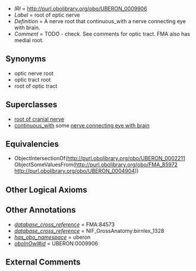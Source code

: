  * *IRI* = http://purl.obolibrary.org/obo/UBERON_0009906
 * *Label* = root of optic nerve
 * *Definition* = A nerve root that continuous_with a nerve connecting eye with brain.
 * *Comment* = TODO - check. See comments for optic tract. FMA also has medial root.

## Synonyms

 * optic nerve root
 * optic tract root
 * root of optic tract

## Superclasses

 * [root of cranial nerve](../../UBERON/43/UBERON_0006843.md)
 * [continuous_with](../../FMA/72/FMA_85972.md) some [nerve connecting eye with brain](../../UBERON/04/UBERON_0004904.md)

## Equivalencies

 * ObjectIntersectionOf(<http://purl.obolibrary.org/obo/UBERON_0002211> ObjectSomeValuesFrom(<http://purl.obolibrary.org/obo/FMA_85972> <http://purl.obolibrary.org/obo/UBERON_0004904>))

## Other Logical Axioms


## Other Annotations

 * *[database_cross_reference](../../ef/oboInOwl#hasDbXref.md)* = FMA:84573
 * *[database_cross_reference](../../ef/oboInOwl#hasDbXref.md)* = NIF_GrossAnatomy:birnlex_1328
 * *[has_obo_namespace](../../ce/oboInOwl#hasOBONamespace.md)* = uberon
 * *[oboInOwl#id](../../id/oboInOwl#id.md)* = UBERON:0009906

## External Comments

